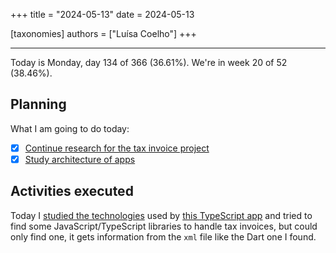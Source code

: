+++
title = "2024-05-13"
date = 2024-05-13

[taxonomies]
authors = ["Luísa Coelho"]
+++

---

Today is Monday, day 134 of 366 (36.61%). We're in week 20 of 52 (38.46%).

## Planning

What I am going to do today:

- [x] [Continue research for the tax invoice project](https://github.com/OmnicodeSolutions/scanspend/issues/1)
- [x] [Study architecture of apps](https://github.com/OmnicodeSolutions/scanspend/issues/3)

## Activities executed

Today I [studied the technologies](https://github.com/OmnicodeSolutions/scanspend/blob/libraries/docs/typescriptApp.md) used by [this TypeScript app](https://github.com/SOS-RS) and tried to find some JavaScript/TypeScript libraries to handle tax invoices, but could only find one, it gets information from the `xml` file like the Dart one I found.

